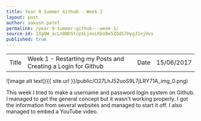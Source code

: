 ```yaml
---
title: Year 9 Summer Github - Week 2
layout: post
author: aakash.patel
permalink: /year-9-summer-github---week-1/
source-id: 1XgQW_acLnONhStcpSLjnoLKkVBe5ZQdS7HygJ1xjUvs
published: true
---
```

<table>
  <tr>
    <td>Title</td>
    <td>Week 1 - Restarting my Posts and Creating a Login for Github</td>
    <td>Date</td>
    <td>15/06/2017</td>
  </tr>
</table>


![image alt text]({{ site.url }}/public/O27LhJ52uoS9L7jLRY71A_img_0.png)

This week I tried to make a username and password login system on Github. I managed to get the general concept but it wasn't working properly. I got the information from several websites and managed to start it off. I also managed to embed a YouTube video.

